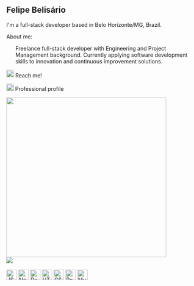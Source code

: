 ## Felipe Belisário

I'm a full-stack developer based in Belo Horizonte/MG, Brazil.

About me:
  <ul>
    <span>Freelance full-stack developer with Engineering and Project Management background. Currently applying software development skills to innovation and continuous improvement solutions.</span>
  </ul>
  
<div style="display: flex, align_items: center, margin: 0px 12px 0px 12px">  
  <a href="mailto:fbelisario.dev@gmail.com"><img heigth="18px" width="19.5px" src="https://upload.wikimedia.org/wikipedia/commons/thumb/8/8c/Gmail_Icon_%282013-2020%29.svg/2560px-Gmail_Icon_%282013-2020%29.svg.png" /></a>
  <span> Reach me!</span>
  
  <a href="https://www.linkedin.com/in/felipebelisario"><img heigth="19px" width="19px" src="https://cdn.jsdelivr.net/gh/devicons/devicon/icons/linkedin/linkedin-original.svg" /></a>
  <span> Professional profile</span>  
</div>

<div heigth="180em" style="display: inline_block, margin: 12px">
  <a href="https://github.com/fsbelisario">
    <img heigth="100%" width="419" align="center" style="margin: 0 12px 0 0" src="https://github-readme-stats.vercel.app/api?username=fsbelisario&theme=dark&include_all_commits=true&count_private=true"/>
  </a>
</div>
  
<div heigth="180em" style="display: inline_block, margin: 12px">
  <a href="https://github.com/fsbelisario">
    <img heigth="100%" align="center" src="https://github-readme-stats.vercel.app/api/top-langs/?username=fsbelisario&langs_count=16&theme=dark"/>
  </a>
</div>
  
<div style="display: inline_block, margin: 12px"><br>
  <img align="center" alt="JS" title="JavaScript" heigth="20" width="27" src="https://cdn.jsdelivr.net/gh/devicons/devicon/icons/javascript/javascript-plain.svg"/>
  <img align="center" alt="NodeJS" title="NodeJS" heigth="20" width="27" src="https://cdn.jsdelivr.net/gh/devicons/devicon/icons/nodejs/nodejs-original.svg"/>
  <img align="center" alt="React" title="React" heigth="20" width="27" src="https://cdn.jsdelivr.net/gh/devicons/devicon/icons/react/react-original.svg"/>
  <img align="center" alt="HTML" title="HTML" heigth="20" width="27" src="https://cdn.jsdelivr.net/gh/devicons/devicon/icons/html5/html5-original.svg"/>
  <img align="center" alt="CSS" title="CSS" heigth="20" width="27" src="https://cdn.jsdelivr.net/gh/devicons/devicon/icons/css3/css3-original.svg"/>
  <img align="center" alt="PostgreSQL" title="PostgreSQL" heigth="20" width="27" src="https://cdn.jsdelivr.net/gh/devicons/devicon/icons/postgresql/postgresql-original.svg"/>
  <img align="center" alt="MySQL" title="MySQL" heigth="20"  width="27" src="https://cdn.jsdelivr.net/gh/devicons/devicon/icons/mysql/mysql-original.svg"/>
</div>
